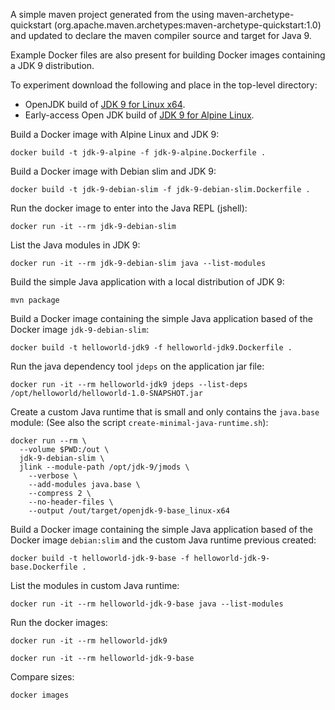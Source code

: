 A simple maven project generated from the using maven-archetype-quickstart
(org.apache.maven.archetypes:maven-archetype-quickstart:1.0) and updated
to declare the maven compiler source and target for Java 9.

Example Docker files are also present for building Docker images
containing a JDK 9 distribution.

To experiment download the following and place in the top-level directory:
- OpenJDK build of [JDK 9 for Linux x64](http://download.java.net/java/GA/jdk9/9/binaries/openjdk-9_linux-x64_bin.tar.gz/).
- Early-access Open JDK build of [JDK 9 for Alpine Linux](http://jdk.java.net/9/ea).


Build a Docker image with Alpine Linux and JDK 9:

    docker build -t jdk-9-alpine -f jdk-9-alpine.Dockerfile .

Build a Docker image with Debian slim and JDK 9:

    docker build -t jdk-9-debian-slim -f jdk-9-debian-slim.Dockerfile .

Run the docker image to enter into the Java REPL (jshell):

    docker run -it --rm jdk-9-debian-slim

List the Java modules in JDK 9:

    docker run -it --rm jdk-9-debian-slim java --list-modules

Build the simple Java application with a local distribution of JDK 9:

    mvn package

Build a Docker image containing the simple Java application based of the Docker
image `jdk-9-debian-slim`:

    docker build -t helloworld-jdk9 -f helloworld-jdk9.Dockerfile .

Run the java dependency tool `jdeps` on the application jar file:

    docker run -it --rm helloworld-jdk9 jdeps --list-deps /opt/helloworld/helloworld-1.0-SNAPSHOT.jar

Create a custom Java runtime that is small and only contains the `java.base` module:
(See also the script `create-minimal-java-runtime.sh`):

    docker run --rm \
      --volume $PWD:/out \
      jdk-9-debian-slim \
      jlink --module-path /opt/jdk-9/jmods \
        --verbose \
        --add-modules java.base \
        --compress 2 \
        --no-header-files \
        --output /out/target/openjdk-9-base_linux-x64

Build a Docker image containing the simple Java application based of the Docker
image `debian:slim` and the custom Java runtime previous created:

    docker build -t helloworld-jdk-9-base -f helloworld-jdk-9-base.Dockerfile .

List the modules in custom Java runtime:

    docker run -it --rm helloworld-jdk-9-base java --list-modules

Run the docker images:

    docker run -it --rm helloworld-jdk9

    docker run -it --rm helloworld-jdk-9-base

Compare sizes:

    docker images